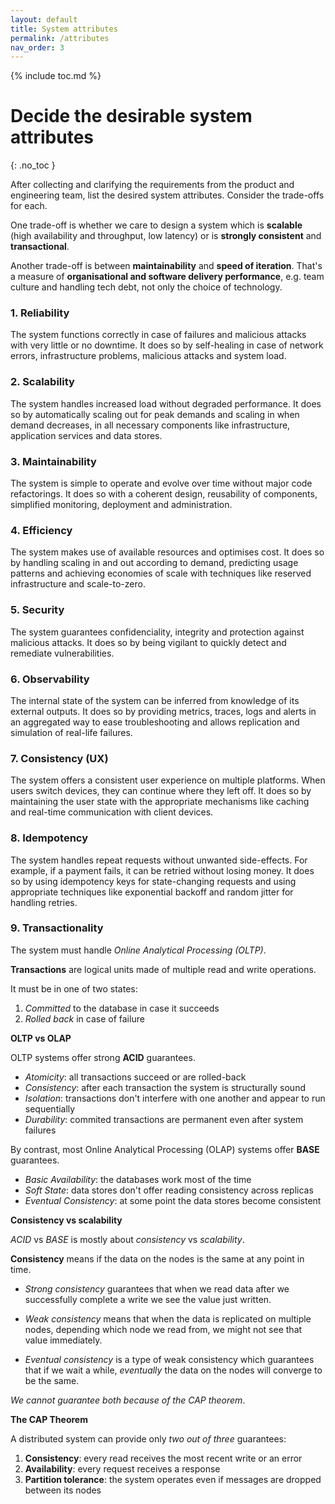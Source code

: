 ```yaml
---
layout: default
title: System attributes
permalink: /attributes
nav_order: 3
---
```


{% include toc.md %}

# Decide the desirable system attributes
{: .no_toc }

After collecting and clarifying the requirements from the product and engineering team, list the desired system attributes. Consider the trade-offs for each.

<div class="note" markdown="1">

One trade-off is whether we care to design a system which is **scalable** (high availability and throughput, low latency) or is **strongly consistent** and **transactional**. 

Another trade-off is between **maintainability** and **speed of iteration**. That's a measure of **organisational and software delivery performance**, e.g. team culture and handling tech debt, not only the choice of technology.

</div>

### **1. Reliability**

The system functions correctly in case of failures and malicious attacks with very little or no downtime. It does so by self-healing in case of network errors, infrastructure problems, malicious attacks and system load.

### **2. Scalability**

The system handles increased load without degraded performance. It does so by automatically scaling out for peak demands and scaling in when demand decreases, in all necessary components like infrastructure, application services and data stores.

### **3. Maintainability**

The system is simple to operate and evolve over time without major code refactorings. It does so with a coherent design, reusability of components, simplified monitoring, deployment and administration. 

### **4. Efficiency**

The system makes use of available resources and optimises cost. It does so by handling scaling in and out according to demand, predicting usage patterns and achieving economies of scale with techniques like reserved infrastructure and scale-to-zero.

### **5. Security**

The system guarantees confidenciality, integrity and protection against malicious attacks. It does so by being vigilant to quickly detect and remediate vulnerabilities.

### **6. Observability**

The internal state of the system can be inferred from knowledge of its external outputs. It does so by providing metrics, traces, logs and alerts in an aggregated way to ease troubleshooting and allows replication and simulation of real-life failures.

### **7. Consistency (UX)**

The system offers a consistent user experience on multiple platforms. When users switch devices, they can continue where they left off. It does so by maintaining the user state with the appropriate mechanisms like caching and real-time communication with client devices.

### **8. Idempotency**

The system handles repeat requests without unwanted side-effects. For example, if a payment fails, it can be retried without losing money. It does so by using idempotency keys for state-changing requests and using appropriate techniques like exponential backoff and random jitter for handling retries.

### **9. Transactionality**

The system must handle _Online Analytical Processing (OLTP)_.

<div class="note" markdown="1">

**Transactions** are logical units made of multiple read and write operations. 

It must be in one of two states:
1. _Committed_ to the database in case it succeeds
2. _Rolled back_ in case of failure

**OLTP vs OLAP**

OLTP systems offer strong **ACID** guarantees.

- _Atomicity_: all transactions succeed or are rolled-back
- _Consistency_: after each transaction the system is structurally sound
- _Isolation_: transactions don't interfere with one another and appear to run sequentially
- _Durability_: commited transactions are permanent even after system failures

By contrast, most Online Analytical Processing (OLAP) systems offer **BASE** guarantees.
- _Basic Availability_: the databases work most of the time
- _Soft State_: data stores don't offer reading consistency across replicas
- _Eventual Consistency_: at some point the data stores become consistent

**Consistency vs scalability**

_ACID_ vs _BASE_ is mostly about _consistency_ vs _scalability_. 

**Consistency** means if the data on the nodes is the same at any point in time. 

- _Strong consistency_ guarantees that when we read data after we successfully complete a write we see the value just written. 

- _Weak consistency_ means that when the data is replicated on multiple nodes, depending which node we read from, we might not see that value immediately. 

- _Eventual consistency_ is a type of weak consistency which guarantees that if we wait a while, _eventually_ the data on the nodes will converge to be the same.

_We cannot guarantee both because of the CAP theorem_.

**The CAP Theorem** 

A distributed system can provide only _two out of three_ guarantees:

1.  **Consistency**: every read receives the most recent write or an error
2.  **Availability**: every request receives a response
3.  **Partition tolerance**: the system operates even if messages are dropped between its nodes

</div>

